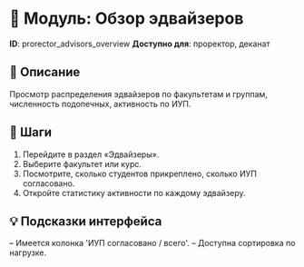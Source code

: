 # 📘 Модуль: Обзор эдвайзеров
**ID**: prorector_advisors_overview
**Доступно для**: проректор, деканат

## 📝 Описание
Просмотр распределения эдвайзеров по факультетам и группам, численность подопечных, активность по ИУП.

## 🩜 Шаги
1. Перейдите в раздел «Эдвайзеры».
2. Выберите факультет или курс.
3. Посмотрите, сколько студентов прикреплено, сколько ИУП согласовано.
4. Откройте статистику активности по каждому эдвайзеру.

## 💡 Подсказки интерфейса
– Имеется колонка 'ИУП согласовано / всего'.
– Доступна сортировка по нагрузке.

